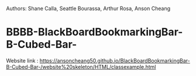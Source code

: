 Authors: Shane Calla, Seattle Bourassa, Arthur Rosa, Anson Cheang

# BBBB-BlackBoardBookmarkingBar-B-Cubed-Bar-


Website link : https://ansoncheang50.github.io/BlackBoardBookmarkingBar-B-Cubed-Bar-/website%20skeleton/HTML/classexample.html
